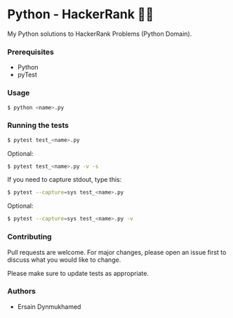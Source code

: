 # Python - HackerRank :pencil::snake:

My Python solutions to HackerRank Problems (Python Domain).



### Prerequisites
* Python
* pyTest

### Usage

```sh
$ python <name>.py 
```
### Running the tests
```sh
$ pytest test_<name>.py
```
Optional:
```sh
$ pytest test_<name>.py -v -s
```
If you need to capture stdout, type this:
```sh
$ pytest --capture=sys test_<name>.py
```
Optional:
```sh
$ pytest --capture=sys test_<name>.py -v
```


### Contributing
Pull requests are welcome. For major changes, please open an issue first to discuss what you would like to change.

Please make sure to update tests as appropriate.

### Authors
* Ersain Dynmukhamed
